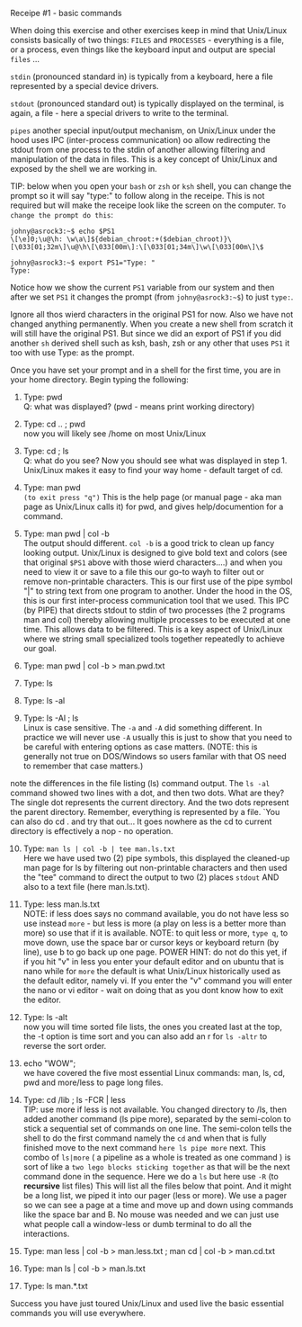 Receipe #1 - basic commands

When doing this exercise and other exercises keep in mind that Unix/Linux consists
basically of two things:
`FILES` and `PROCESSES` - everything is a file, or a process, even things like
the keyboard input and output are special `files` ...

`stdin` (pronounced standard in) is typically from a keyboard, here a file represented
by a special device drivers.

`stdout` (pronounced standard out) is typically displayed on the terminal, is again, a file - here
a special drivers to write to the terminal.

`pipes` another special input/output mechanism, on Unix/Linux under the hood uses IPC (inter-process communication)
oo allow redirecting the stdout from one process to the stdin of another allowing filtering and manipulation of the data
in files.  This is a key concept of Unix/Linux and exposed by the shell we are working in.

TIP:  below when you open your `bash` or `zsh` or `ksh` shell, you can change the prompt so it will say "type:" to follow
along in the receipe.  This is not required but will make the receipe look like the screen on the computer.
`To change the prompt do this`:

```
johny@asrock3:~$ echo $PS1
\[\e]0;\u@\h: \w\a\]${debian_chroot:+($debian_chroot)}\[\033[01;32m\]\u@\h\[\033[00m\]:\[\033[01;34m\]\w\[\033[00m\]\$

johny@asrock3:~$ export PS1="Type: "
Type: 
```

Notice how we show the current `PS1` variable from our system and then after we set `PS1` it changes the prompt (from `johny@asrock3:~$`) to just `type:`.

Ignore all thos wierd characters in the original PS1 for now.  Also we have not changed anything permanently. When you create a new
shell from scratch it will still have the original PS1.   But since we did an export of PS1 if you did another `sh` derived shell
such as ksh, bash, zsh  or any other that uses `PS1` it too with use Type: as the prompt.


Once you have set your prompt and in a shell for the first time, you are in your home directory.
Begin typing the following:
1) Type: pwd
</br>Q: what was displayed? (pwd - means print working directory)
2) Type: cd .. ; pwd
   </br>now you will likely see /home on most Unix/Linux
3) Type: cd ; ls
   </br>Q: what do you see? Now you should see what was displayed in step 1. Unix/Linux makes it easy to find your way home - default target of cd.
4) Type: man pwd
   </br>`(to exit press "q")` This is the help page (or manual page - aka man page as Unix/Linux calls it) for pwd, and gives help/documention for a command.
5) Type: man pwd | col -b
   </br>The output should different. `col -b` is a good trick to clean up fancy looking output.  Unix/Linux is designed
to give bold text and colors (see that original `$PS1` above with those wierd characters....) and when you need to view
it or save to a file this our go-to wayh to filter out or remove non-printable characters. This is our first use of the pipe
symbol "|" to string text from one program to another.  Under the hood in the OS, this is our first inter-process communication tool
that we used.  This IPC (by PIPE) that directs stdout to stdin of two processes (the 2 programs man and col) thereby
allowing multiple processes to be executed at one time. This allows data to be filtered.  This is a key
aspect of Unix/Linux where we string small specialized tools together repeatedly to achieve our goal.

6) Type: man pwd | col -b > man.pwd.txt
7) Type: ls
8) Type: ls -al
9) Type: ls -Al ;  ls
   </br>Linux is case sensitive.  The `-a` and `-A` did something different.  In practice we will never use `-A` usually
this is just to show that you need to be careful with entering options as case matters.  (NOTE: this is generally not
true on DOS/Windows so users familar with that OS need to remember that case matters.)

note the differences in the file listing (ls) command output.
The `ls -al` command showed two lines with a dot, and then two dots.
What are they? The single dot represents the current directory.
And the two dots represent the parent directory. Remember, everything is represented
by a file.  `You can also do  cd .  and try that out... It goes nowhere as the cd to current
directory is effectively a nop - no operation.

10) Type: `man ls | col -b | tee man.ls.txt`
    </br>Here we have used two (2) pipe symbols, this displayed the cleaned-up man page for ls
by filtering out non-printable characters and then used the "tee" command to direct the
output to two (2) places `stdout` AND also to a text file (here man.ls.txt).
11) Type: less man.ls.txt
    </br>NOTE: if less does says no command available, you do not have less so use instead `more` - but less is more (a play on less is a better more than more) so use that
if it is available.
NOTE: to quit less or more, `type q`, to move down, use the space bar or cursor keys or keyboard return (by line),
use b to go back up one page.
POWER HINT: do not do this yet, if if you hit "v" in less you enter your default editor and on ubuntu that is nano
while for `more` the default is what Unix/Linux historically used as the default editor, namely vi.
If you enter the "v" command you will enter the nano or vi editor - wait on doing that as you dont know how to exit the editor.

12) Type: ls -alt
    </br>now you will time sorted file lists, the ones you created last at the top, the -t option is time sort
and you can also add an r for `ls -altr` to reverse the sort order.

13) echo "WOW"; </br> we have covered the five most essential Linux commands: man, ls, cd, pwd and more/less to page long files.
14) Type: cd /lib ; ls -FCR | less
    </br>TIP: use more if less is not available.
You changed directory to /ls, then added another command (ls pipe more), separated by the
semi-colon to stick a sequential set of commands on one line. The semi-colon tells the shell to do the first command
namely the `cd` and when that is fully finished move to the next command `here ls pipe more` next.
This combo of `ls|more` ( a pipeline as a whole is treated as one command ) is sort of like a `two lego blocks sticking together` as that will be the next
command done in the sequence.  Here we do a `ls` but here use `-R` (to **recursive** list files)
This will list all the files below that point. And it might be a long list, we piped it into our pager (less or more).
We use a pager so we can see a page at a time and move up and
down using commands like the space bar and B. No mouse was needed and we can just use what people call a window-less or dumb terminal to do all the interactions.
15) Type: man less | col -b > man.less.txt ; man cd | col -b > man.cd.txt
16) Type: man ls | col -b > man.ls.txt
17) Type: ls man.*.txt

Success you have just toured Unix/Linux and used live the basic essential commands you will use everywhere.
